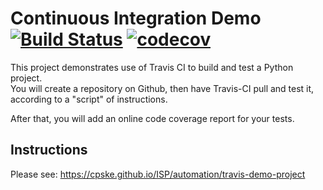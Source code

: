 Continuous Integration Demo [![Build Status](https://app.travis-ci.com/wave49192/demo-pyci.svg?branch=master)](https://app.travis-ci.com/wave49192/demo-pyci) [![codecov](https://codecov.io/gh/wave49192/demo-pyci/branch/master/graph/badge.svg?token=VJ52OVE33T)](https://codecov.io/gh/wave49192/demo-pyci)
============================

This project demonstrates use of Travis CI to build and test a Python project.  
You will create a repository on Github, then have Travis-CI pull and test it,
according to a "script" of instructions.

After that, you will add an online code coverage report for your tests.

## Instructions

Please see: https://cpske.github.io/ISP/automation/travis-demo-project

